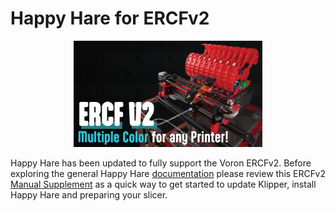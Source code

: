 # Happy Hare for ERCFv2

<p align=center><img src="/doc/resources/ERCFv2.jpg" alt='ERCFv2' width='60%'></p>

Happy Hare has been updated to fully support the Voron ERCFv2.  Before exploring the general Happy Hare [documentation](/README.md) please review this ERCFv2 [Manual Supplement](/doc/ervf_v2/ERCFv2_Firmware_Manual.pdf) as a quick way to get started to update Klipper, install Happy Hare and preparing your slicer.

